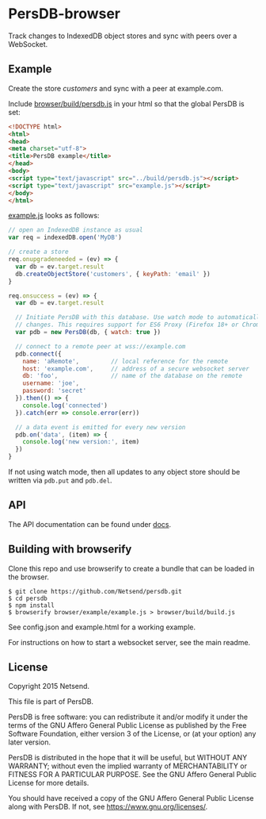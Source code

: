 # PersDB-browser

Track changes to IndexedDB object stores and sync with peers over a WebSocket.


## Example

Create the store *customers* and sync with a peer at example.com.

Include [browser/build/persdb.js](https://raw.githubusercontent.com/Netsend/persdb/master/browser/build/persdb.js) in your html so that the global PersDB is set:
```html
<!DOCTYPE html>
<html>
<head>
<meta charset="utf-8">
<title>PersDB example</title>
</head>
<body>
<script type="text/javascript" src="../build/persdb.js"></script>
<script type="text/javascript" src="example.js"></script>
</body>
</html>
```

[example.js](https://github.com/Netsend/persdb/blob/master/browser/example/example.js) looks as follows:
```js
// open an IndexedDB instance as usual
var req = indexedDB.open('MyDB')

// create a store
req.onupgradeneeded = (ev) => {
  var db = ev.target.result
  db.createObjectStore('customers', { keyPath: 'email' })
}

req.onsuccess = (ev) => {
  var db = ev.target.result

  // Initiate PersDB with this database. Use watch mode to automatically track
  // changes. This requires support for ES6 Proxy (Firefox 18+ or Chrome 49+).
  var pdb = new PersDB(db, { watch: true })

  // connect to a remote peer at wss://example.com
  pdb.connect({
    name: 'aRemote',         // local reference for the remote
    host: 'example.com',     // address of a secure websocket server
    db: 'foo',               // name of the database on the remote
    username: 'joe',
    password: 'secret'
  }).then(() => {
    console.log('connected')
  }).catch(err => console.error(err))

  // a data event is emitted for every new version
  pdb.on('data', (item) => {
    console.log('new version:', item)
  })
}
```

If not using watch mode, then all updates to any object store should be written
via `pdb.put` and `pdb.del`.


## API

The API documentation can be found under [docs](https://github.com/Netsend/persdb/tree/master/docs).


## Building with browserify

Clone this repo and use browserify to create a bundle that can be loaded in the
browser.

```
$ git clone https://github.com/Netsend/persdb.git
$ cd persdb
$ npm install
$ browserify browser/example/example.js > browser/build/build.js
```

See config.json and example.html for a working example.

For instructions on how to start a websocket server, see the main readme.


## License

Copyright 2015 Netsend.

This file is part of PersDB.

PersDB is free software: you can redistribute it and/or modify it under the
terms of the GNU Affero General Public License as published by the Free Software
Foundation, either version 3 of the License, or (at your option) any later
version.

PersDB is distributed in the hope that it will be useful, but WITHOUT ANY
WARRANTY; without even the implied warranty of MERCHANTABILITY or FITNESS FOR A
PARTICULAR PURPOSE. See the GNU Affero General Public License for more details.

You should have received a copy of the GNU Affero General Public License along
with PersDB. If not, see <https://www.gnu.org/licenses/>.
